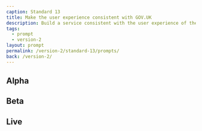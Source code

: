 ```yaml
---
caption: Standard 13
title: Make the user experience consistent with GOV.UK
description: Build a service consistent with the user experience of the rest of GOV.UK including using the design patterns and style guide.
tags:
  - prompt
  - version-2
layout: prompt
permalink: /version-2/standard-13/prompts/
back: /version-2/
---
```


## Alpha

## Beta

## Live
